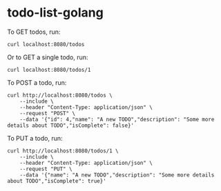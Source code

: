 # todo-list-golang

To GET todos, run: 
```
curl localhost:8080/todos
```

Or to GET a single todo, run: 
```
curl localhost:8080/todos/1
```

To POST a todo, run: 

```
curl http://localhost:8080/todos \
    --include \
    --header "Content-Type: application/json" \
    --request "POST" \
    --data '{"id": 4,"name": "A new TODO","description": "Some more details about TODO","isComplete": false}'
```

To PUT a todo, run: 

```
curl http://localhost:8080/todos/1 \
    --include \
    --header "Content-Type: application/json" \
    --request "PUT" \
    --data '{"name": "A new TODO","description": "Some more details about TODO","isComplete": true}'
```
